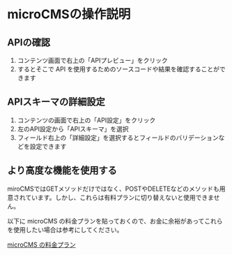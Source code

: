 # microCMSの操作説明

## APIの確認

1. コンテンツ画面で右上の「APIプレビュー」をクリック
2. するとそこで API を使用するためのソースコードや結果を確認することができます

## APIスキーマの詳細設定

1. コンテンツの画面で右上の「API設定」をクリック
2. 左のAPI設定から「APIスキーマ」を選択
3. フィールド右上の「詳細設定」を選択するとフィールドのバリデーションなどを設定できます

## より高度な機能を使用する

miroCMSではGETメソッドだけではなく、POSTやDELETEなどのメソッドも用意されています。しかし、これらは有料プランに切り替えないと使用できません。

以下に microCMS の料金プランを貼っておくので、お金に余裕があってこれらを使用したい場合は参考にしてください。

[microCMS の料金プラン](https://microcms.io/pricing/)
